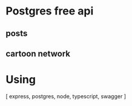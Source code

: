 # Postgres free api

## posts

## cartoon network

# Using

[ express, postgres, node, typescript, swagger ]


